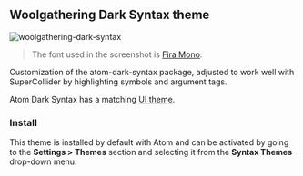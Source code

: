 ## Woolgathering Dark Syntax theme

![woolgathering-dark-syntax](https://user-images.githubusercontent.com/10873395/32247714-6c12e176-be40-11e7-86b7-380837178336.png)

> The font used in the screenshot is [Fira Mono](https://github.com/mozilla/Fira).

Customization of the atom-dark-syntax package, adjusted to work well with SuperCollider by highlighting symbols and argument tags.

Atom Dark Syntax has a matching [UI theme](https://atom.io/themes/one-dark-ui).

### Install

This theme is installed by default with Atom and can be activated by going to the __Settings > Themes__ section and selecting it from the __Syntax Themes__ drop-down menu.
